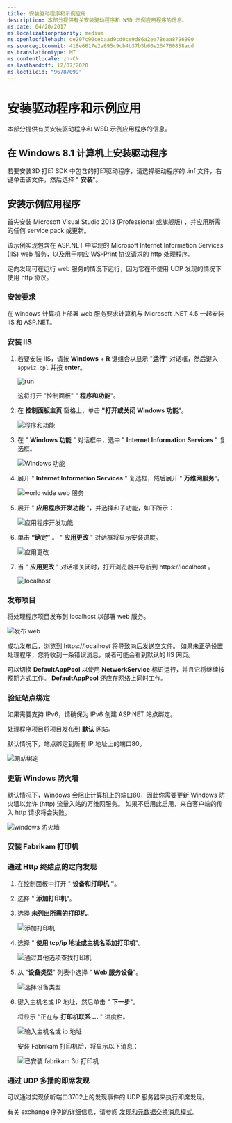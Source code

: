 ```yaml
---
title: 安装驱动程序和示例应用
description: 本部分提供有关安装驱动程序和 WSD 示例应用程序的信息。
ms.date: 04/20/2017
ms.localizationpriority: medium
ms.openlocfilehash: de207c90cebaad9cd0ce9d86a2ea78eaa8796990
ms.sourcegitcommit: 418e6617e2a695c9cb4b37b5b60e264760858acd
ms.translationtype: MT
ms.contentlocale: zh-CN
ms.lasthandoff: 12/07/2020
ms.locfileid: "96787099"
---
```

# <a name="install-the-driver-and-sample-app"></a>安装驱动程序和示例应用


本部分提供有关安装驱动程序和 WSD 示例应用程序的信息。

## <a name="install-the-driver-on-a-windows-81-machine"></a>在 Windows 8.1 计算机上安装驱动程序


若要安装3D 打印 SDK 中包含的打印驱动程序，请选择驱动程序的 .inf 文件，右键单击该文件，然后选择 " **安装**"。

## <a name="install-the-sample-app"></a>安装示例应用程序


首先安装 Microsoft Visual Studio 2013 (Professional 或旗舰版) ，并应用所需的任何 service pack 或更新。

该示例实现包含在 ASP.NET 中实现的 Microsoft Internet Information Services (IIS) web 服务，以及用于响应 WS-Print 协议请求的 http 处理程序。

定向发现可在运行 web 服务的情况下运行，因为它在不使用 UDP 发现的情况下使用 http 协议。

### <a name="installation-requirements"></a>安装要求

在 windows 计算机上部署 web 服务要求计算机与 Microsoft .NET 4.5 一起安装 IIS 和 ASP.NET。

### <a name="install-iis"></a>安装 IIS

1.  若要安装 IIS，请按 **Windows**  +  **R** 键组合以显示 "**运行**" 对话框，然后键入 `appwiz.cpl` 并按 **enter**。

    ![run](images/wsd-app-1.png)

    这将打开 "控制面板" " **程序和功能**"。

2.  在 **控制面板主页** 窗格上，单击 **"打开或关闭 Windows 功能**"。

    ![程序和功能](images/wsd-app-2.png)

3.  在 " **Windows 功能** " 对话框中，选中 " **Internet Information Services** " 复选框。

    ![Windows 功能](images/wsd-app-3.png)

4.  展开 " **Internet Information Services** " 复选框，然后展开 " **万维网服务**"。

    ![world wide web 服务](images/wsd-app-4.png)

5.  展开 " **应用程序开发功能** "，并选择和子功能，如下所示：

    ![应用程序开发功能](images/wsd-app-5.png)

6.  单击 **“确定”** 。 " **应用更改** " 对话框将显示安装进度。

    ![应用更改](images/wsd-app-6.png)

7.  当 " **应用更改** " 对话框关闭时，打开浏览器并导航到 https://localhost 。

    ![localhost](images/wsd-app-7.png)

### <a name="publish-the-project"></a>发布项目

将处理程序项目发布到 localhost 以部署 web 服务。

![发布 web](images/wsd-app-8.png)

成功发布后，浏览到 https://localhost 将导致向后发送空文件。 如果未正确设置处理程序，您将收到一条错误消息，或者可能会看到默认的 IIS 网页。

可以切换 **DefaultAppPool** 以使用 **NetworkService** 标识运行，并且它将继续按预期方式工作。 **DefaultAppPool** 还应在网络上同时工作。

### <a name="verify-site-bindings"></a>验证站点绑定

如果需要支持 IPv6，请确保为 IPv6 创建 ASP.NET 站点绑定。

处理程序项目将项目发布到 **默认** 网站。

默认情况下，站点绑定到所有 IP 地址上的端口80。

![网站绑定](images/wsd-app-9.png)

### <a name="update-windows-firewall"></a>更新 Windows 防火墙

默认情况下，Windows 会阻止计算机上的端口80，因此你需要更新 Windows 防火墙以允许 (http) 流量入站的万维网服务。 如果不启用此启用，来自客户端的传入 http 请求将会失败。

![windows 防火墙](images/wsd-app-10.png)

### <a name="install-the-fabrikam-printer"></a>安装 Fabrikam 打印机

### <a name="directed-discovery-via-http-endpoint"></a>通过 Http 终结点的定向发现

1.  在控制面板中打开 " **设备和打印机** **"**。

2.  选择 " **添加打印机**"。

3.  选择 **未列出所需的打印机**。

    ![添加打印机](images/wsd-app-11.png)

4.  选择 " **使用 tcp/ip 地址或主机名添加打印机**"。

    ![通过其他选项查找打印机](images/wsd-app-12.png)

5.  从 "**设备类型**" 列表中选择 " **Web 服务设备**"。

    ![选择设备类型](images/wsd-app-13.png)

6.  键入主机名或 IP 地址，然后单击 " **下一步**"。

    将显示 "正在与 **打印机联系 ...** " 进度栏。

    ![输入主机名或 ip 地址](images/wsd-app-14.png)

    安装 Fabrikam 打印机后，将显示以下消息：

    ![已安装 fabrikam 3d 打印机](images/wsd-app-15.png)

### <a name="ad-hoc-discovery-via-udp-multicast"></a>通过 UDP 多播的即席发现

可以通过实现侦听端口3702上的发现事件的 UDP 服务器来执行即席发现。

有关 exchange 序列的详细信息，请参阅 [发现和元数据交换消息模式](/windows/desktop/WsdApi/discovery-and-metadata-exchange-message-patterns)。

 

